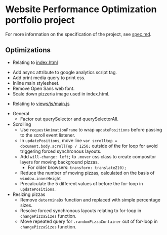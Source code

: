 # Website Performance Optimization portfolio project

For more information on the specification of the project, see [spec.md](spec.md).

## Optimizations

- Relating to [index.html](index.html)
 + Add async attribute to google analytics script tag.
 + Add print media query to print css.
 + Inline main stylesheet.
 + Remove Open Sans web font.
 + Scale down pizzeria image used in index.html.
- Relating to [views/js/main.js](views/js/main.js)
 + General
    - Factor out querySelector and querySelectorAll.
 + Scrolling
    - Use `requestAnimationFrame` to wrap `updatePositions` before passing to the scroll event listener.
    - In `updatePositions`, move line `var scrolltop = document.body.scrollTop / 1250;` outside
    of the for loop for avoid triggering forced synchronous layouts.
    - Add `will-change: left;` to `.mover` css class to create compositor layers for moving background pizzas.
        - For older browsers: `transform: translateZ(0);`
    - Reduce the number of moving pizzas, calculated on the basis of `window.innerHeight`
    - Precalculate the 5 different values of before the for-loop in `updatePositions`.
 + Resizing pizzas
    - Remove `determineDx` function and replaced with simple percentage sizes.
    - Resolve forced synchronous layouts relating to for-loop in `changePizzaSizes` function.
    - Move repeated query for `.randomPizzaContainer` out of for-loop in `changePizzaSizes` function.
